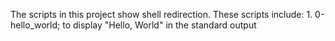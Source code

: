 The scripts in this project show shell redirection. These scripts include:
    1. 0-hello_world; to display "Hello, World" in the standard output